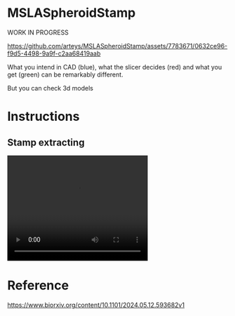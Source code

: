# MSLASpheroidStamp
WORK IN PROGRESS


https://github.com/arteys/MSLASpheroidStamp/assets/7783671/0632ce96-f9d5-4498-9a9f-c2aa68419aab

What you intend in CAD (blue), what the slicer decides (red) and what you get (green) can be remarkably different.

But you can check 3d models 


# Instructions

## Stamp extracting

<video src="https://github.com/arteys/MSLASpheroidStamp/Readme files/Videos/Stamp extracting.mp4" width="320" height="240" controls></video>



#  Reference
https://www.biorxiv.org/content/10.1101/2024.05.12.593682v1
